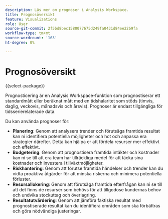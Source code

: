 ```yaml
---
description: Läs mer om prognoser i Analysis Workspace.
title: Prognosöversikt
feature: Visualizations
role: User
source-git-commit: 2f5bd8bec1580077675d249fa0431d84ee2269fa
workflow-type: tm+mt
source-wordcount: '163'
ht-degree: 0%

---
```


# Prognosöversikt



{{select-package}}

Prognosticering är en Analysis Workspace-funktion som prognostiserar ett standardmått eller beräknat mått med en tidshalaritet som stöds (timvis, daglig, veckovis, månadsvis och årsvis). Prognoser är endast tillgängliga för tidsserierelaterade data.

Du kan använda prognoser för:

* **Planering**: Genom att analysera trender och förutsäga framtida resultat kan ni identifiera potentiella möjligheter och hot och anpassa era strategier därefter. Detta kan hjälpa er att fördela resurser mer effektivt och effektivt.
* **Budgetering**: Genom att prognostisera framtida intäkter och kostnader kan ni se till att era team har tillräckliga medel för att täcka sina kostnader och investera i tillväxtmöjligheter.
* **Riskhantering**: Genom att förutse framtida händelser och trender kan du vidta proaktiva åtgärder för att minska riskerna och minimera potentiella förluster.
* **Resursallokering**: Genom att förutsäga framtida efterfrågan kan ni se till att det finns de resurser som behövs för att tillgodose kundernas behov och undvika stockuttag och överlagring.
* **Resultatutvärdering**: Genom att jämföra faktiska resultat med prognostiserade resultat kan du identifiera områden som ska förbättras och göra nödvändiga justeringar.


